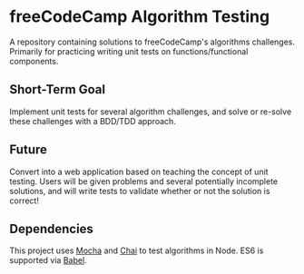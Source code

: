 # freeCodeCamp Algorithm Testing
A repository containing solutions to freeCodeCamp's algorithms challenges. Primarily for practicing writing unit tests on functions/functional components.

## Short-Term Goal
Implement unit tests for several algorithm challenges, and solve or re-solve these challenges with a BDD/TDD approach.

## Future
Convert into a web application based on teaching the concept of unit testing. Users will be given problems and several potentially incomplete solutions, and will write tests to validate whether or not the solution is correct!

## Dependencies
This project uses [Mocha](https://mochajs.org) and [Chai](http://www.chaijs.com) to test algorithms in Node. ES6 is supported via [Babel](https://babeljs.io).
